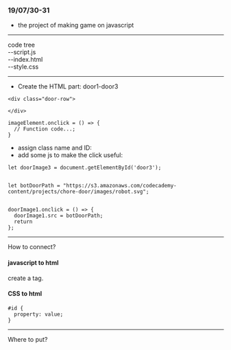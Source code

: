 ### 19/07/30-31  
* the project of making game on javascript  
***
code tree  
--script.js  
--index.html  
--style.css




***  
* Create the HTML part: door1-door3   
```
<div class="door-row">
 
</div>

``` 
```  
imageElement.onclick = () => {
  // Function code...;
}  
```  
* assign class name and ID:   
* add some js to make the click useful:  
```
let doorImage3 = document.getElementById('door3');


let botDoorPath = "https://s3.amazonaws.com/codecademy-content/projects/chore-door/images/robot.svg";


doorImage1.onclick = () => {
  doorImage1.src = botDoorPath;
  return 
};  
```  



***  
How to connect?  
#### javascript to html  
create a <script> element directly above the closing </body> tag.   
Inside the opening <script> tag, set the type as "text/javascript" and the src as "script.js".   
Then immediately close the element with a </script> tag.  

#### CSS to html  
```  
#id { 
  property: value;
}  
```  

  
***  
Where to put?  
